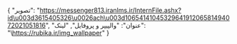 {
  "تصویر": "https://messenger813.iranlms.ir/InternFile.ashx?id\u003d3615405326\u0026ach\u003d1065414104532964191206581494072021051816",
  "عنوان": "والپیپر و پروفایل",
  "لینک": "\https://rubika.ir/img_wallpaper"
}
